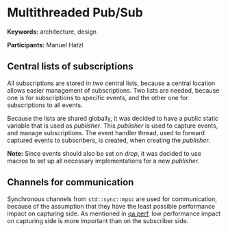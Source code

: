 # Multithreaded Pub/Sub

**Keywords:** architecture, design

**Participants:** Manuel Hatzl

## Central lists of subscriptions

All subscriptions are stored in two central lists, because a central location allows easier management of subscriptions.
Two lists are needed, because one is for subscriptions to specific events, and the other one for subscriptions to all events.

Because the lists are shared globally, it was decided to have a public static variable that is used as *publisher*.
This *publisher* is used to capture events, and manage subscriptions. The event handler thread, used to forward captured events to subscribers, is created, when creating the *publisher*.

**Note:** Since events should also be set on *drop*, it was decided to use macros to set up all necessary implementations for a new *publisher*.

## Channels for communication

Synchronous channels from `std::sync::mpsc` are used for communication, because of the assumption that they have the least possible performance impact on capturing side. As mentioned in [<req>qa.perf](5.a-REQact-qa#qaperf-performance-considerations-for-evident), low performance impact on capturing side is more important than on the subscriber side.
